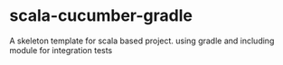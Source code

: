 # scala-cucumber-gradle
A skeleton template for scala based project.
using gradle and including module for integration tests
 